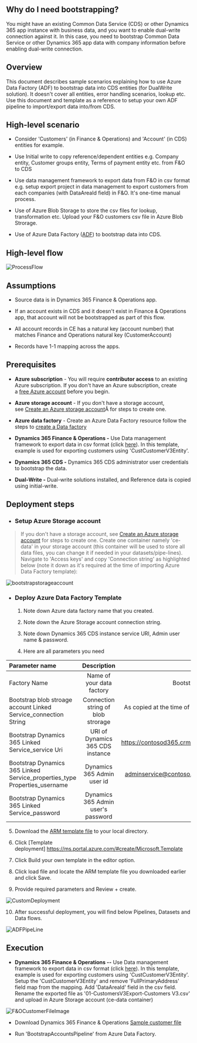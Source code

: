 Why do I need bootstrapping?
----------------------------

You might have an existing Common Data Service (CDS) or other Dynamics
365 app instance with business data, and you want to enable dual-write
connection against it. In this case, you need to bootstrap Common Data
Service or other Dynamics 365 app data with company information before
enabling dual-write connection.

Overview
----------------------------

This document describes sample scenarios explaining how to use Azure
Data Factory (ADF) to bootstrap data into CDS entities (for DualWrite
solution). It doesn't cover all entities, error handling scenarios,
lookup etc. Use this document and template as a reference to setup your
own ADF pipeline to import/export data into/from CDS.

High-level scenario
-------------------

-   Consider 'Customers' (in Finance & Operations) and 'Account' (in
    CDS) entities for example.

-   Use Initial write to copy reference/dependent entities e.g. Company
    entity, Customer groups entity, Terms of payment entity etc. from
    F&O to CDS

-   Use data management framework to export data from F&O in csv format
    e.g. setup export project in data management to export customers
    from each companies (with DataAreaId field) in F&O. It's one-time
    manual process.

-   Use of Azure Blob Storage to store the csv files for lookup,
    transformation etc. Upload your F&O customers csv file in Azure Blob
    Strorage.

-   Use of Azure Data Factory
    ([ADF](https://docs.microsoft.com/en-us/azure/data-factory/introduction))
    to bootstrap data into CDS.

High-level flow
---------------
![ProcessFlow](/Dual-write/Bootstrapping/ProcessFlow.png)

Assumptions
-----------

-   Source data is in Dynamics 365 Finance & Operations app.

-   If an account exists in CDS and it doesn't exist in Finance &
    Operations app, that account will not be bootstrapped as part of this flow.

-   All account records in CE has a natural key (account number) that
    matches Finance and Operations natural key (CustomerAccount)

-   Records have 1-1 mapping across the apps.

Prerequisites
-------------

-   **Azure subscription** - You will require **contributor access** to
    an existing Azure subscription. If you don\'t have an Azure
    subscription, create a [free Azure
    account](https://azure.microsoft.com/en-us/free/) before you begin.

-   **Azure storage account** -  If you don\'t have a storage account,
    see [Create an Azure storage
    account](https://docs.microsoft.com/en-us/azure/storage/common/storage-account-create?tabs=azure-portal#create-a-storage-account)Â for
    steps to create one.

-   **Azure data factory** - Create an Azure Data Factory resource
    follow the steps to [create a Data
    factory](https://docs.microsoft.com/en-us/azure/data-factory/tutorial-copy-data-portal#create-a-data-factory)

-   **Dynamics 365 Finance & Operations -** Use Data management
    framework to export data in csv format (click
    [here](https://docs.microsoft.com/en-us/dynamics365/fin-ops-core/dev-itpro/data-entities/data-entities-data-packages)).
    In this template, example is used for exporting customers using
    'CustCustomerV3Entity'.

-   **Dynamics 365 CDS -** Dynamics 365 CDS administrator user
    credentials to bootstrap the data.

-   **Dual-Write -** Dual-write solutions installed, and Reference data
    is copied using initial-write.

Deployment steps
----------------

-   ### Setup Azure Storage account

> If you don\'t have a storage account, see [Create an Azure storage
> account](https://docs.microsoft.com/en-us/azure/storage/common/storage-account-create?tabs=azure-portal#create-a-storage-account) for
> steps to create one. Create one container namely 'ce-data' in your
> storage account (this container will be used to store all data files,
> you can change it if needed in your datasets/pipe-lines). Navigate to
> 'Access keys' and copy 'Connection string' as highlighted below (note
> it down as it's required at the time of importing Azure Data Factory
> template):

![bootstrapstorageaccount](/Dual-write/Bootstrapping/bootstrapstorageaccount.png)

-   ### Deploy Azure Data Factory Template

    1.  Note down Azure data factory name that you created.

    2.  Note down the Azure Storage account connection string.

    3.  Note down Dynamics 365 CDS instance service URI, Admin user name
        & password.

    4.  Here are all parameters you need

| Parameter name                                       | Description                       | Example                |
| :--------------------                                | :---------------------:           | --------------------:  |
|Factory Name                                          | Name of your data factory         |BootstrapCDSDataADF     |
|Bootstrap blob stroage account Linked Service_connection String                                        | Connection string of blob strorage       |As copied at the time of creating storage account   |
|Bootstrap Dynamics 365 Linked Service_service Uri                        | URI of Dynamics 365 CDS instance        |https://contosod365.crm4.dynamics.com              |
|Bootstrap Dynamics 365 Linked Service_properties_type Properties_username                                             | Dynamics 365 Admin user id          | <adminservice@contoso.onmicrosot.com> |  
|Bootstrap Dynamics 365 Linked Service_password                                            | Dynamics 365 Admin user's password                       | \*\*\*\*\*\*\*\* | 

5.  Download the [ARM template
    file](https://github.com/microsoft/Dynamics-365-FastTrack-Implementation-Assets/blob/master/Dual-write/Bootstrapping/arm_template.json) to
    your local directory.

6.  Click \[Template
    deployment\] <https://ms.portal.azure.com/#create/Microsoft.Template>

7.  Click Build your own template in the editor option.

8.  Click load file and locate the ARM template file you downloaded
    earlier and click Save.

9.  Provide required parameters and Review + create.

![CustomDeployment](/Dual-write/Bootstrapping/CustomDeployment.png)

10. After successful deployment, you will find below Pipelines, Datasets
    and Data flows.

![ADFPipeLine](/Dual-write/Bootstrapping/ADFPipeLine.png)

Execution
---------

-   **Dynamics 365 Finance & Operations --** Use Data management
    framework to export data in csv format (click
    [here](https://docs.microsoft.com/en-us/dynamics365/fin-ops-core/dev-itpro/data-entities/data-entities-data-packages)).
    In this template, example is used for exporting customers using
    'CustCustomerV3Entity'. Setup the 'CustCustomerV3Entity' and remove
    'FullPrimaryAddress' field map from the mapping. Add 'DataAreaId'
    field in the csv field. Rename the exported file as
    '01-CustomersV3Export-Customers V3.csv' and upload in Azure Storage
    account (ce-data container)

![F&OCustomerFileImage](/Dual-write/Bootstrapping/F&OCustomerFileImage.png)

- Download Dynamics 365 Finance & Operations [Sample customer file](https://github.com/microsoft/Dynamics-365-FastTrack-Implementation-Assets/blob/master/Dual-write/Bootstrapping/01-CustomersV3Export-Customers%20V3.csv)

-   Run 'BootstrapAccountsPipeline' from Azure Data Factory.

